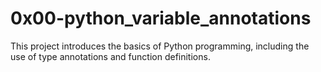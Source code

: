# 0x00-python_variable_annotations

This project introduces the basics of Python programming, including the use of type annotations 
and function definitions.
